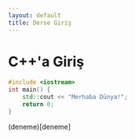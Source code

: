 ```yaml
---
layout: default
title: Derse Giriş
---
```


# C++'a Giriş

```cpp
#include <iostream>
int main() {
    std::cout << "Merhaba Dünya!";
    return 0;
}
```

(deneme)[deneme]